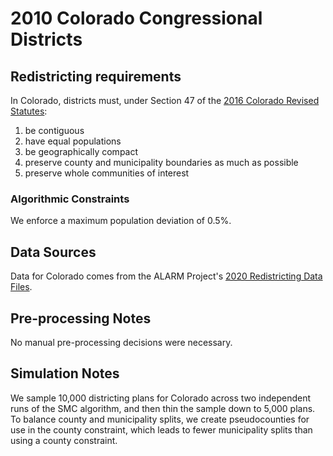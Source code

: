 # 2010 Colorado Congressional Districts

## Redistricting requirements
In Colorado, districts must, under Section 47 of the [2016 Colorado Revised Statutes](https://leg.colorado.gov/sites/default/files/images/olls/crs2016-title-00.pdf):

1. be contiguous
1. have equal populations
1. be geographically compact
1. preserve county and municipality boundaries as much as possible
1. preserve whole communities of interest

### Algorithmic Constraints
We enforce a maximum population deviation of 0.5%.

## Data Sources
Data for Colorado comes from the ALARM Project's [2020 Redistricting Data Files](https://alarm-redist.github.io/posts/2021-08-10-census-2020/).

## Pre-processing Notes
No manual pre-processing decisions were necessary.

## Simulation Notes
We sample 10,000 districting plans for Colorado across two independent runs of the SMC algorithm, and then thin the sample down to 5,000 plans.
To balance county and municipality splits, we create pseudocounties for use in the county constraint, which leads to fewer municipality splits than using a county constraint.
